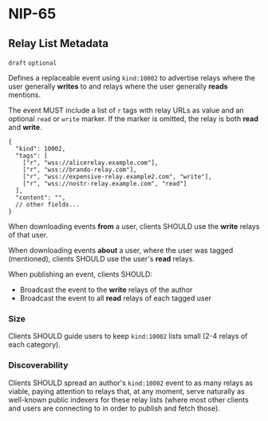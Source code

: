 NIP-65
======

Relay List Metadata
-------------------

`draft` `optional`

Defines a replaceable event using `kind:10002` to advertise relays where the user generally **writes** to and relays where the user generally **reads** mentions.

The event MUST include a list of `r` tags with relay URLs as value and an optional `read` or `write` marker. If the marker is omitted, the relay is both **read** and **write**.

```jsonc
{
  "kind": 10002,
  "tags": [
    ["r", "wss://alicerelay.example.com"],
    ["r", "wss://brando-relay.com"],
    ["r", "wss://expensive-relay.example2.com", "write"],
    ["r", "wss://nostr-relay.example.com", "read"]
  ],
  "content": "",
  // other fields...
}
```

When downloading events **from** a user, clients SHOULD use the **write** relays of that user.

When downloading events **about** a user, where the user was tagged (mentioned), clients SHOULD use the user's **read** relays.

When publishing an event, clients SHOULD:

- Broadcast the event to the **write** relays of the author
- Broadcast the event to all **read** relays of each tagged user

### Size

Clients SHOULD guide users to keep `kind:10002` lists small (2-4 relays of each category).

### Discoverability

Clients SHOULD spread an author's `kind:10002` event to as many relays as viable, paying attention to relays that, at any moment, serve naturally as well-known public indexers for these relay lists (where most other clients and users are connecting to in order to publish and fetch those).
